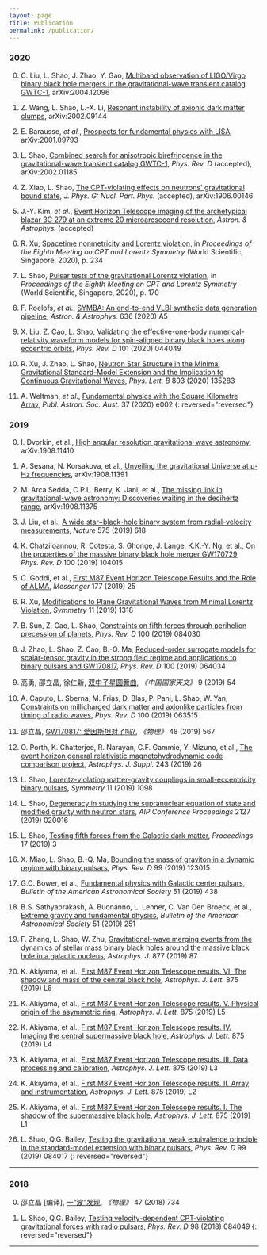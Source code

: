 ```yaml
---
layout: page
title: Publication
permalink: /publication/
---
```


### 2020


0. C. Liu, L. Shao, J. Zhao, Y. Gao, [Multiband observation of LIGO/Virgo
   binary black hole mergers in the gravitational-wave transient catalog
GWTC-1](https://arxiv.org/abs/2004.12096), arXiv:2004.12096

0. Z. Wang, L. Shao, L.-X. Li, [Resonant instability of axionic dark matter
   clumps](https://arxiv.org/abs/2002.09144), arXiv:2002.09144

0. E. Barausse, *et al.*, [Prospects for fundamental physics with
   LISA](https://arxiv.org/abs/2001.09793), arXiv:2001.09793

0. L. Shao, [Combined search for anisotropic birefringence in the
gravitational-wave transient catalog GWTC-1](https://arxiv.org/abs/2002.01185),
*Phys. Rev. D* (accepted), arXiv:2002.01185

0. Z. Xiao, L. Shao, [The CPT-violating effects on neutrons' gravitational
   bound state](https://arxiv.org/abs/1906.00146), *J. Phys. G: Nucl. Part.
Phys.* (accepted), arXiv:1906.00146

0. J.-Y. Kim, *et al.*, [Event Horizon Telescope imaging of the
archetypical blazar 3C 279 at an extreme 20 microarcsecond
resolution](https://doi.org/10.1051/0004-6361/202037493), *Astron. &
Astrophys.* (accepted)

0. R. Xu, [Spacetime nonmetricity and Lorentz
   violation](https://www.worldscientific.com/doi/10.1142/9789811213984_0062),
in *Proceedings of the Eighth Meeting on CPT and Lorentz Symmetry* (World
Scientific, Singapore, 2020), p. 234

0. L. Shao, [Pulsar tests of the gravitational Lorentz
violation](https://arxiv.org/abs/1905.08405), in *Proceedings of the Eighth
Meeting on CPT and Lorentz Symmetry* (World Scientific, Singapore, 2020),
p. 170

0. F. Roelofs, *et al.*, [SYMBA: An end-to-end VLBI synthetic data generation
   pipeline](https://arxiv.org/abs/2004.01161), *Astron. & Astrophys.* 636
(2020) A5

0. X. Liu, Z. Cao, L. Shao, [Validating the effective-one-body
   numerical-relativity waveform models for spin-aligned binary black holes
along eccentric orbits](https://arxiv.org/abs/1910.00784), *Phys. Rev. D* 101
(2020) 044049

0. R. Xu, J. Zhao, L. Shao, [Neutron Star Structure in the Minimal Gravitational 
Standard-Model Extension and the Implication to 
Continuous Gravitational Waves](https://arxiv.org/abs/1909.10372), 
*Phys. Lett. B* 803 (2020) 135283

0. A. Weltman, *et al.*, [Fundamental physics with the Square
Kilometre Array](https://arxiv.org/abs/1810.02680), 
*Publ. Astron. Soc. Aust.* 37 (2020) e002
{: reversed="reversed"}

### 2019

0. I. Dvorkin, et al., [High angular resolution gravitational wave
astronomy](https://arxiv.org/abs/1908.11410), arXiv:1908.11410

0. A. Sesana, N. Korsakova, et al., [Unveiling the gravitational Universe at
μ-Hz frequencies](https://arxiv.org/abs/1908.11391), arXiv:1908.11391

0. M. Arca Sedda, C.P.L. Berry, K. Jani, et al., [The missing link in
gravitational-wave astronomy: Discoveries waiting in the decihertz
range](https://arxiv.org/abs/1908.11375), arXiv:1908.11375

0. J. Liu, et al., [A wide star−black-hole binary system from radial-velocity
  measurements](https://arxiv.org/abs/1911.11989), *Nature* 575 (2019) 618

0. K. Chatziioannou, R. Cotesta, S. Ghonge, J. Lange, K.K.-Y. Ng, et al., [On
  the properties of the massive binary black hole merger
GW170729](https://arxiv.org/abs/1903.06742), *Phys. Rev. D* 100 (2019) 104015

0. C. Goddi, et al., [First M87 Event Horizon Telescope Results and the Role of
  ALMA](https://arxiv.org/abs/1910.10193), *Messenger* 177 (2019) 25

0. R. Xu, [Modifications to Plane Gravitational Waves from Minimal Lorentz
  Violation](https://arxiv.org/abs/1910.09762), *Symmetry* 11 (2019) 1318

0. B. Sun, Z. Cao, L. Shao, [Constraints on fifth forces through perihelion
  precession of planets](https://arxiv.org/abs/1910.05666), *Phys. Rev. D* 100
(2019) 084030

0. J. Zhao, L. Shao, Z. Cao, B.-Q. Ma, [Reduced-order surrogate models 
for scalar-tensor gravity in the strong field regime 
and applications to binary pulsars and GW170817](https://arxiv.org/abs/1907.00780), 
*Phys. Rev. D* 100 (2019) 064034

0. 高勇, 邵立晶, 徐仁新,
  [双中子星圆舞曲](https://www.21ks.net/zrkx/zrkx_27685.html),
*《中国国家天文》* 9 (2019) 54

0. A. Caputo, L. Sberna, M. Frias, D. Blas, P. Pani, L. Shao, W. Yan,
  [Constraints on millicharged dark matter and axionlike particles from timing
of radio waves](https://arxiv.org/abs/1902.02695), 
*Phys. Rev. D* 100 (2019) 063515

0. 邵立晶, [GW170817:
  爱因斯坦对了吗?](http://www.wuli.ac.cn/CN/abstract/abstract74649.shtml),
*《物理》* 48 (2019) 567

0. O. Porth, K. Chatterjee, R. Narayan, C.F. Gammie, Y. Mizuno, et al., [The
  event horizon general relativistic magnetohydrodynamic code comparison
project](https://arxiv.org/abs/1904.04923), *Astrophys. J. Suppl.* 243 (2019) 26

0. L. Shao, [Lorentz-violating matter-gravity couplings in
small-eccentricity binary pulsars](https://arxiv.org/abs/1908.10019),
*Symmetry* 11 (2019) 1098

0. L. Shao, [Degeneracy in studying the supranuclear equation of state and
  modified gravity with neutron stars](https://arxiv.org/abs/1901.07546),
*AIP Conference Proceedings* 2127 (2019) 020016

0. L. Shao, [Testing fifth forces from the Galactic dark
matter](https://arxiv.org/abs/1907.02232), *Proceedings* 17 (2019) 3

0. X. Miao, L. Shao, B.-Q. Ma, [Bounding the mass of graviton in a dynamic regime
  with binary pulsars](https://arxiv.org/abs/1905.12836), *Phys. Rev. D* 99 (2019) 123015

0. G.C. Bower, et al., [Fundamental physics with Galactic center
  pulsars](http://adsabs.harvard.edu/abs/2019BAAS...51c.438B), *Bulletin of the American Astronomical Society* 51 (2019) 438

0. B.S. Sathyaprakash, A. Buonanno, L. Lehner, C. Van Den Broeck, et al.,
  [Extreme gravity and fundamental physics](https://arxiv.org/abs/1903.09221),
  *Bulletin of the American Astronomical Society* 51 (2019) 251

0. F. Zhang, L. Shao, W. Zhu, [Gravitational-wave merging events from the
  dynamics of stellar mass binary black holes around the massive black hole in
a galactic nucleus](https://arxiv.org/abs/1903.02685), *Astrophys. J.* 877 (2019) 87

0. K. Akiyama, et al., [First M87 Event Horizon Telescope results. VI. The
  shadow and mass of the central black
hole](https://doi.org/10.3847/2041-8213/ab1141), *Astrophys. J. Lett.* 875 (2019) L6 

0. K. Akiyama, et al., [First M87 Event Horizon Telescope results. V. Physical
  origin of the asymmetric ring](https://doi.org/10.3847/2041-8213/ab0f43),
*Astrophys. J. Lett.* 875 (2019) L5 

0. K. Akiyama, et al., [First M87 Event Horizon Telescope results. IV. Imaging
  the central supermassive black
hole](https://doi.org/10.3847/2041-8213/ab0e85), *Astrophys. J. Lett.* 875 (2019) L4 

0. K. Akiyama, et al., [First M87 Event Horizon Telescope results. III. Data
  processing and calibration](https://doi.org/10.3847/2041-8213/ab0c57),
*Astrophys. J. Lett.* 875 (2019) L3 

0. K. Akiyama, et al., [First M87 Event Horizon Telescope results. II. Array and
  instrumentation](https://doi.org/10.3847/2041-8213/ab0c96), *Astrophys. J.
Lett.* 875 (2019) L2 

0. K. Akiyama, et al., [First M87 Event Horizon Telescope results. I. The shadow
  of the supermassive black hole](https://doi.org/10.3847/2041-8213/ab0ec7),
*Astrophys. J. Lett.* 875 (2019) L1 

0. L. Shao, Q.G. Bailey, [Testing the gravitational weak equivalence principle
  in the standard-model extension with binary
pulsars](https://arxiv.org/abs/1903.11760), *Phys. Rev. D* 99 (2019) 084017
{: reversed="reversed"}

---

### 2018

0. 邵立晶 [编译],
  [一“波”发现](http://www.wuli.ac.cn/CN/abstract/abstract73163.shtml), *《物理》*
47 (2018) 734

0. L. Shao, Q.G. Bailey, [Testing velocity-dependent CPT-violating gravitational
  forces with radio pulsars](https://arxiv.org/abs/1810.06332), *Phys. Rev. D*
98 (2018) 084049
{: reversed="reversed"}

---

<script type="text/x-mathjax-config">
  MathJax.Hub.Config({
    tex2jax: {
      inlineMath: [ ['$','$'] ],
      processEscapes: true
    }
  });
</script>
<script type="text/javascript" src="https://cdn.mathjax.org/mathjax/latest/MathJax.js?config=TeX-AMS-MML_HTMLorMML">
</script>
